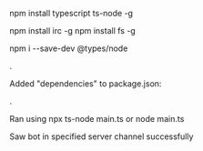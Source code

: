 npm install typescript ts-node -g

npm install irc -g
npm install fs -g

npm i --save-dev @types/node

.

Added "dependencies" to package.json:

.

Ran using npx ts-node main.ts or node main.ts

Saw bot in specified server channel successfully
